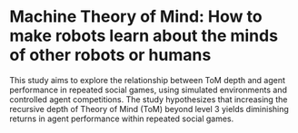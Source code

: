 # Machine Theory of Mind: How to make robots learn about the minds of other robots or humans
This study aims to explore the relationship between ToM depth and agent performance in repeated social games, using simulated environments and controlled agent competitions. 
The study hypothesizes that increasing the recursive depth of Theory of Mind (ToM) beyond level 3 yields diminishing returns in agent performance within repeated social games.

